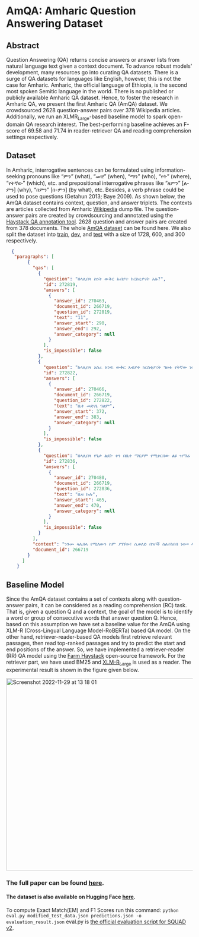 # AmQA: Amharic Question Answering Dataset
## Abstract
Question Answering (QA) returns concise answers or answer lists from natural language text given a context document. To advance robust models' development, many resources go into curating QA datasets. There is a surge of QA datasets for languages like English, however, this is not the case for Amharic. Amharic, the official language of Ethiopia, is the second most spoken Semitic language in the world. There is no published or publicly available Amharic QA dataset. Hence, to foster the research in Amharic QA, we present the first Amharic QA (AmQA) dataset. We crowdsourced 2628 question-answer pairs over 378 Wikipedia articles. Additionally, we run an XLMR<sub>Large</sub>-based baseline model to spark open-domain QA research interest. The best-performing baseline achieves an F-score of 69.58 and 71.74 in reader-retriever QA and reading comprehension settings respectively.
## Dataset
In Amharic, interrogative sentences can be formulated using information-seeking pronouns like “ምን” (what), “መቼ” (when), “ማን” (who), “የት” (where), “የትኛው” (which), etc. and prepositional interrogative phrases like “ለምን” [ለ-ምን] (why), “በምን” [በ-ምን] (by what), etc. Besides, a verb phrase could be used to pose questions (Getahun 2013; Baye 2009). As shown below, the AmQA dataset contains context, question, and answer triplets. The contexts are articles collected from Amharic [Wikipedia](https://am.wikipedia.org/wiki/ዋናው_ገጽ) dump file. The question-answer pairs are created by crowdsourcing and annotated using the [Haystack QA annotation tool](https://www.deepset.ai/annotation-tool-for-labeling-datasets). 2628 question and answer pairs are created from 378 documents.
The whole [AmQA dataset](AmQA_Dataset.json) can be found here. We also split the dataset into [train](train_data.json), [dev](dev_data.json), and [test](test_data.json) with a size of 1728, 600, and 300 respectively.

```json
  {
   "paragraphs": [
        {
          "qas": [
            {
              "question": "በላሊበላ ስንት ውቅር አብያተ ክርስቲያናት አሉ?",
              "id": 272819,
              "answers": [
                {
                  "answer_id": 270463,
                  "document_id": 266719,
                  "question_id": 272819,
                  "text": "11",
                  "answer_start": 290,
                  "answer_end": 292,
                  "answer_category": null
                }
              ],
              "is_impossible": false
            },
            {
              "question": "ከላሊበላ አስራ አንዱ ውቅር አብያተ ክርስቲያናት ግዙፉ የትኛው ነው?",
              "id": 272822,
              "answers": [
                {
                  "answer_id": 270466,
                  "document_id": 266719,
                  "question_id": 272822,
                  "text": "ቤተ መድሃኔ ዓለም",
                  "answer_start": 372,
                  "answer_end": 383,
                  "answer_category": null
                }
              ],
              "is_impossible": false
            },
            {
              "question": "በላሊበላ የጌታ ልደት ቀን በቤተ ማርያም የሚቀርበው ልዩ ዝማሬ ምን ይባላል?",
              "id": 272836,
              "answers": [
                {
                  "answer_id": 270480,
                  "document_id": 266719,
                  "question_id": 272836,
                  "text": "ቤዛ ኩሉ",
                  "answer_start": 465,
                  "answer_end": 470,
                  "answer_category": null
                }
              ],
              "is_impossible": false
            }
          ],
          "context": "ንጉሡ ላሊበላ የሚለውን ስም ያገኘው፣ ሲወለድ በንቦች ስለተከበበ ነው። ላል ማለት ማር ማለት ሲሆን፤ ላሊበላ ማለትም -ላል ይበላል (ማር ይበላል) ማለት አንደሆነ ይነግራል።  ውቅር ቤተክርስቲያናቱን ንጉሡ ጠርቦ የስራቸው ከመላእክት እገዛ ጋር እንደሆነ በኢትዮጵያ ኦርቶዶክስ እምነት ተከታዮች ይነግራል። በ16ኛው ከፍለ ዘመን አውሮፓዊ ተጓዥ ላሊበላን ተመልክቶ «ያየሁትን ብናግር ማንም እንደኔ ካላየ በፍጹም አያምነኝም» ሲል ተናግሮ ነበር። በላሊበላ 11 ውቅር ዐብያተ ክርስቲያናት ያሉ ሲሆን ከነዚህም ውስጥ ቤተ ጊዮርጊስ (ባለ መስቀል ቅርፁ) ሲታይ ውሃልኩን የጠበቀ ይመስላል። ቤተ መድሃኔ ዓለም የተባለው ደግሞ ከሁሉም ትልቁ ነው። ላሊበላ (ዳግማዊ ኢየሩሳሌም) የገና በዓል ታህሳስ 29 በልዩ ሁኔታ ና ድምቀት ይከበራል፣ \"ቤዛ ኩሉ\" ተብሎ የሚጠራው በነግህ የሚደረገው ዝማሬ በዚሁ በዓል የሚታይ ልዩ ና ታላቅ ትዕይንት ነው።የሚደረገውም ከቅዳሴ በኋላ በቤተ ማርያም ሲሆን ከታች ባለ ነጭ ካባ ካህናት ከላይ ደግሞ ባለጥቁር ካብ ካህናት በቅዱስ ያሬድ ዜማ ቤዛ ኩሉ እያሉ ይዘምራሉ። 11ዱ የቅዱስ ላሊበላ ፍልፍል አብያተ ክርስቲያናት ቤተ መድሃኔ ዓለም፣ ቤተ ማርያም፣ ቤተ ደናግል፣ ቤተ መስቀል፣ ቤተ ደብረሲና፣ ቤተ ጎለጎታ፣ ቤተ አማኑኤል፣ ቤተ አባ ሊባኖስ፣ ቤተ መርቆሬዎስ፣ ቤተ ገብርኤል ወሩፋኤል፣ ቤተ ጊዮርጊስ ናቸው።",
          "document_id": 266719
        }
      ]
    }
```
## Baseline Model
Since the AmQA dataset contains a set of contexts along with question-answer pairs, it can be considered as a reading comprehension (RC) task. That is, given a question Q and a context, the goal of the model is to identify a word or group of consecutive words that answer question Q. Hence, based on this assumption we have set a baseline value for the AmQA using XLM-R (Cross-Lingual Language Model-RoBERTa) based QA model. On the other hand, retriever-reader-based QA models first retrieve relevant passages, then read top-ranked passages and try to predict the start and end positions of the answer. So, we have implemented a retriever-reader (RR) QA model using the [Farm Haystack](https://haystack.deepset.ai) open-source framework. For the retriever part, we have used BM25 and [XLM-R<sub>Large</sub>](https://huggingface.co/deepset/xlm-roberta-large-squad2) is used as a reader. The experimental result is shown in the figure given below.

<img width="518" alt="Screenshot 2022-11-29 at 13 18 01" src="https://user-images.githubusercontent.com/58974800/223388047-cbece715-05bf-4de4-b545-55063a26c354.png">

### The full paper can be found [here](https://arxiv.org/abs/2303.03290).
#### The dataset is also available on Hugging Face [here](https://huggingface.co/datasets/dagim/amharic-qa).

To compute Exact Match(EM) and F1 Scores run this command: 
```python eval.py modified_test_data.json predictions.json -o evaluation_result.json```
eval.py is [the official evaluation script for SQUAD v2](https://github.com/white127/SQUAD-2.0-bidaf/blob/master/evaluate-v2.0.py).
